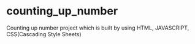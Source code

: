 # counting_up_number
Counting up number project which is built by using HTML, JAVASCRIPT, CSS(Cascading Style Sheets)
